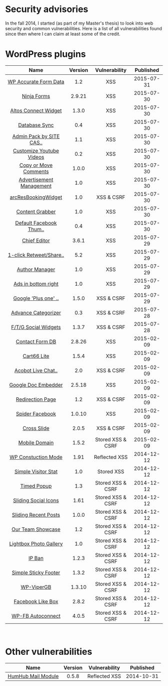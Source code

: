 <div class='post_title_wrapper'> 
	<h1 class='post_title'>Security advisories </h1>
</div>
In the fall 2014, I started (as part of my Master's thesis) to look into web security and common vulnerabilities. Here is a list of all vulnerabilities found since then where I can claim at least some of the credit. 

# WordPress plugins
|  Name                             | Version  | Vulnerability     | Published  |
| :------------------------------:  | :------: | :---------------: | :--------: |
| [WP Accurate Form Data][WPP-38]   | 1.2      | XSS               | 2015-07-31 |
| [Ninja Forms][WPP-37]             | 2.9.21   | XSS               | 2015-07-30 |
| [Altos Connect Widget][WPP-36]    | 1.3.0    | XSS               | 2015-07-30 |
| [Database Sync][WPP-35]           | 0.4      | XSS               | 2015-07-30 |
| [Admin Pack by SITE CAS..][WPP-34]| 1.1      | XSS               | 2015-07-30 |
| [Customize Youtube Videos][WPP-33]| 0.2      | XSS               | 2015-07-30 |
| [Copy or Move Comments][WPP-32]   | 1.0.0    | XSS               | 2015-07-30 |
| [Advertisement Management][WPP-31]| 1.0      | XSS               | 2015-07-30 |
| [arcResBookingWidget][WPP-30]     | 1.0      | XSS & CSRF        | 2015-07-30 |
| [Content Grabber][WPP-29]         | 1.0      | XSS               | 2015-07-30 |
| [Default Facebook Thum..][WPP-28] | 0.4      | XSS               | 2015-07-30 |
| [Chief Editor][WPP-27]            | 3.6.1    | XSS               | 2015-07-29 |
| [1-click Retweet/Share..][WPP-26] | 5.2      | XSS               | 2015-07-29 |
| [Author Manager][WPP-25]          | 1.0      | XSS               | 2015-07-29 |
| [Ads in bottom right][WPP-24]     | 1.0      | XSS               | 2015-07-29 |
| [Google 'Plus one' ..][WPP-23]    | 1.5.0    | XSS & CSRF        | 2015-07-29 |
| [Advance Categorizer][WPP-22]     | 0.3      | XSS & CSRF        | 2015-07-28 |
| [F/T/G Social Widgets][WPP-21]    | 1.3.7    | XSS & CSRF        | 2015-07-28 |
| [Contact Form DB][WPP-20]         | 2.8.26   | XSS               | 2015-02-09 |
| [Cart66 Lite][WPP-19]             | 1.5.4    | XSS               | 2015-02-09 |
| [Acobot Live Chat..][WPP-18]      | 2.0      | XSS & CSRF        | 2015-02-09 |
| [Google Doc Embedder][WPP-17]     | 2.5.18   | XSS               | 2015-02-09 |
| [Redirection Page][WPP-16]        | 1.2      | XSS & CSRF        | 2015-02-09 |
| [Spider Facebook][WPP-15]         | 1.0.10   | XSS               | 2015-02-09 |
| [Cross Slide][WPP-14]             | 2.0.5    | XSS & CSRF        | 2015-02-09 |
| [Mobile Domain][WPP-13]           | 1.5.2    | Stored XSS & CSRF | 2015-02-09 |
| [WP Constuction Mode][WPP-12]     | 1.91     | Reflected XSS     | 2014-12-12 |
| [Simple Visitor Stat][WPP-11]     | 1.0      | Stored XSS        | 2014-12-12 |
| [Timed Popup][WPP-10]             | 1.3      | Stored XSS & CSRF | 2014-12-12 |
| [Sliding Social Icons][WPP-9]     | 1.61     | Stored XSS & CSRF | 2014-12-12 |
| [Sliding Recent Posts][WPP-8]     | 1.0.0    | Stored XSS & CSRF | 2014-12-12 |
| [Our Team Showcase][WPP-7]        | 1.2      | Stored XSS & CSRF | 2014-12-12 |
| [Lightbox Photo Gallery][WPP-6]   | 1.0      | Stored XSS & CSRF | 2014-12-12 |
| [IP Ban][WPP-5]                   | 1.2.3    | Stored XSS & CSRF | 2014-12-12 |
| [Simple Sticky Footer][WPP-4]     | 1.3.2    | Stored XSS & CSRF | 2014-12-12 |
| [WP-ViperGB][WPP-3]               | 1.3.10   | Stored XSS & CSRF | 2014-12-12 |
| [Facebook Like Box][WPP-2]        | 2.8.2    | Stored XSS & CSRF | 2014-12-12 |
| [WP-FB Autoconnect][WPP-1]        | 4.0.5    | Stored XSS & CSRF | 2014-12-12 |
<br />  

# Other vulnerabilities

|      Name                      |     Version       | Vulnerability | Published  |
| :----------------------------: |:-----------------:| :------------:| :--------: |
| [HumHub Mail Module][HumHub-1] | 0.5.8             | Reflected XSS | 2014-10-31 |


[WPP-1]: https://packetstormsecurity.com/files/129508/WordPress-WP-FB-AutoConnect-4.0.5-CSRF-XSS.html "Packet Storm: WordPress WP-FB-AutoConnect 4.0.5 CSRF/XSS"
[WPP-2]: https://packetstormsecurity.com/files/129506/WordPress-Facebook-Like-Box-2.8.2-CSRF-XSS.html "Packet Storm: WordPress Facebook Like Box 2.8.2 CSRF/XSS"
[WPP-3]: https://packetstormsecurity.com/files/129501/WordPress-WP-ViperGB-1.3.10-CSRF-XSS.html "Packet Storm: WordPress WP-ViperGB 1.3.10 CSRF / XSS"
[WPP-4]: https://packetstormsecurity.com/files/129503/WordPress-Simple-Sticky-Footer-1.3.2-CSRF-XSS.html "Packet Storm: WordPress Simple Sticky Footer 1.3.2 CSRF / XSS"
[WPP-5]: https://packetstormsecurity.com/files/129500/WordPress-IP-Ban-1.2.3-CSRF-XSS.html "Packet Storm: WordPress IP Ban 1.2.3 CSRF / XSS"
[WPP-6]: https://packetstormsecurity.com/files/129507/WordPress-Lightbox-Photo-Gallery-1.0-CSRF-XSS.html "Packet Storm: WordPress Lightbox Photo Gallery 1.0 CSRF / XSS"
[WPP-7]: https://packetstormsecurity.com/files/129499/WordPress-Our-Team-Showcase-1.2-CSRF-XSS.html "Packet Storm: WordPress Our Team Showcase 1.2 CSRF / XSS"
[WPP-8]: https://packetstormsecurity.com/files/129504/WordPress-Sliding-Recent-Posts-1.0-CSRF-XSS.html "Packet Storm: WordPress Sliding Recent Posts 1.0 CSRF / XSS"
[WPP-9]: https://packetstormsecurity.com/files/129509/WordPress-Sliding-Social-Icons-1.61-CSRF-XSS.html "Packet Storm: WordPress Sliding Social Icons 1.61 CSRF / XSS"
[WPP-10]: https://packetstormsecurity.com/files/129510/WordPress-Timed-Popup-1.3-CSRF-XSS.html "Packet Storm: WordPress Timed Popup 1.3 CSRF / XSS"
[WPP-11]: https://packetstormsecurity.com/files/129502/WordPress-Simple-Visitor-Stat-Cross-Site-Scripting.html "Packet Storm: WordPress Simple Visitor Stat Cross Site Scripting"
[WPP-12]: https://packetstormsecurity.com/files/129511/WordPress-WP-Construction-Mode-1.91-XSS.html "Packet Storm: WordPress WP Construction Mode 1.91 XSS"
[WPP-13]: https://packetstormsecurity.com/files/130316/WordPress-Mobile-Domain-1.5.2-Cross-Site-Request-Forgery-Cross-Site-Scripting.html "Packet Storm: WordPress Mobile Domain 1.5.2 Cross Site Request Forgery / Cross Site Scripting"
[WPP-14]: https://packetstormsecurity.com/files/130313/WordPress-Cross-Slide-2.0.5-Cross-Site-Request-Forgery-Cross-Site-Scripting.html "Packet Storm: WordPress Cross Slide 2.0.5 Cross Site Request Forgery / Cross Site Scripting"
[WPP-15]: https://packetstormsecurity.com/files/130318/WordPress-Spider-Facebook-1.0.10-Cross-Site-Scripting.html "Packet Storm: WordPress Spider Facebook 1.0.10 Cross Site Scripting"
[WPP-16]: https://packetstormsecurity.com/files/130314/WordPress-Redirection-Page-1.2-CSRF-XSS.html "Packet Storm: WordPress Redirection Page 1.2 CSRF / XSS"
[WPP-17]: https://packetstormsecurity.com/files/130309/WordPress-Google-Doc-Embedder-2.5.18-Cross-Site-Scripting.html "Packet Storm: WordPress Google Doc Embedder 2.5.18 Cross Site Scripting"
[WPP-18]: https://packetstormsecurity.com/files/130306/WordPress-Acobot-Live-Chat-And-Contact-Form-2.0-CSRF-XSS.html "Packet Storm: WordPress Acobot Live Chat And Contact Form 2.0 CSRF / XSS"
[WPP-19]: https://packetstormsecurity.com/files/130307/WordPress-Cart66-Lite-1.5.4-Cross-Site-Scripting.html "Packet Storm: WordPress Cart66 Lite 1.5.4 Cross Site Scripting"
[WPP-20]: https://packetstormsecurity.com/files/130311/WordPress-Contact-Form-DB-2.8.26-Cross-Site-Scripting.html "Packet Storm: WordPress Contact Form DB 2.8.26 Cross Site Scripting"
[WPP-21]: https://packetstormsecurity.com/files/132878/WordPress-F-T-G-Social-Widgets-1.3.7-Cross-Site-Scripting.html "Packet Storm: WordPress F/T/G Social Widgets 1.3.7 Cross Site Scripting"
[WPP-22]: https://packetstormsecurity.com/files/132877/WordPress-Advance-Categorizer-0.3-Cross-Site-Scripting.html "Packet Storm: WordPress Advance Categorizer 0.3 Cross Site Scripting"
[WPP-23]: https://packetstormsecurity.com/files/132880/WordPress-Google-Plus-One-Button-By-KMS-1.5.0-CSRF-XSS.html "WordPress Google Plus One Button By KMS 1.5.0 CSRF / XSS"
[WPP-24]: https://packetstormsecurity.com/files/132883/WordPress-Ads-In-Bottom-Right-1.0-Cross-Site-Scripting.html "Packet Storm: WordPress Ads In Bottom Right 1.0 Cross Site Scripting"
[WPP-25]: https://packetstormsecurity.com/files/132881/WordPress-Author-Manager-1.0-Cross-Site-Scripting.html "Packet Storm: WordPress Author Manager 1.0 Cross Site Scripting"
[WPP-26]: https://packetstormsecurity.com/files/132882/WordPress-1-Click-Retweet-Share-Like-5.2-Cross-Site-Scripting.html "Packet Storm: WordPress 1-Click Retweet/Share/Like 5.2 Cross Site Scripting"
[WPP-27]: https://packetstormsecurity.com/files/132879/WordPress-Chief-Editor-3.6.1-Cross-Site-Scripting.html "Packet Storm: WordPress Chief Editor 3.6.1 Cross Site Scripting"
[WPP-28]: https://packetstormsecurity.com/files/132912/WordPress-Default-Facebook-Thumbnails-0.4-Cross-Site-Scripting.html "Packet Storm: WordPress Default Facebook Thumbnails 0.4 Cross Site Scripting"
[WPP-29]: https://packetstormsecurity.com/files/132910/WordPress-Content-Grabber-1.0-Cross-Site-Scripting.html "Packet Storm: WordPress Content Grabber 1.0 Cross Site Scripting"
[WPP-30]: https://packetstormsecurity.com/files/132914/WordPress-arcResBookingWidget-1.0-Cross-Site-Scripting.html "Packet Storm: WordPress arcResBookingWidget 1.0 Cross Site Scripting"
[WPP-31]: https://packetstormsecurity.com/files/132886/WordPress-Advertisement-Management-1.0-Cross-Site-Scripting.html "Packet Storm: WordPress Advertisement Management 1.0 Cross Site Scripting"
[WPP-32]: https://packetstormsecurity.com/files/132905/WordPress-Copy-Or-Move-Comments-1.0.0-Cross-Site-Scripting.html "Packet Storm: WordPress Copy Or Move Comments 1.0.0 Cross Site Scripting"
[WPP-33]: https://packetstormsecurity.com/files/132906/WordPress-Customize-Youtube-Videos-0.2-Cross-Site-Scripting.html "Packet Storm: WordPress Customize Youtube Videos 0.2 Cross Site Scripting"
[WPP-34]: https://packetstormsecurity.com/files/132909/WordPress-Admin-Pack-By-Site-Caseiro-1.1-Cross-Site-Scripting.html "Packet Storm: WordPress Admin Pack By Site Caseiro 1.1 Cross Site Scripting"
[WPP-35]: https://packetstormsecurity.com/files/132907/WordPress-Database-Sync-0.4-Cross-Site-Scripting.html "Packet Storm: WordPress Database Sync 0.4 Cross Site Scripting"
[WPP-36]: https://packetstormsecurity.com/files/132908/WordPress-Altos-Connect-Widget-1.3.0-Cross-Site-Scripting.html "Packet Storm: WordPress Altos Connect Widget 1.3.0 Cross Site Scripting"
[WPP-37]: https://packetstormsecurity.com/files/132913/WordPress-Ninja-Forms-2.9.21-Cross-Site-Scripting.html "Packet Storm: WordPress Ninja Forms 2.9.21 Cross Site Scripting"
[WPP-38]: https://packetstormsecurity.com/files/132911/WordPress-WP-Accurate-Form-Data-1.2-XSS-CSRF.html "Packet Storm: WordPress WP Accurate Form Data 1.2 XSS / CSRF"

[HumHub-1]: https://packetstormsecurity.com/files/128919/HumHub-Modules-Mail-0.5.8-Cross-Site-Scripting.html "Packet Storm: HumHub Modules Mail 0.5.8 Cross Site Scripting"